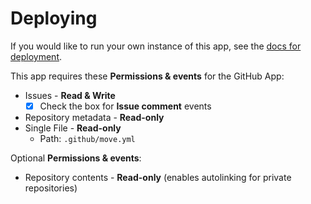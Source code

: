 # Deploying

If you would like to run your own instance of this app, see the
[docs for deployment](https://probot.github.io/docs/deployment/).

This app requires these **Permissions & events** for the GitHub App:

- Issues - **Read & Write**
  - [x] Check the box for **Issue comment** events
- Repository metadata - **Read-only**
- Single File - **Read-only**
  - Path: `.github/move.yml`

Optional **Permissions & events**:

- Repository contents - **Read-only** (enables autolinking for private
  repositories)
